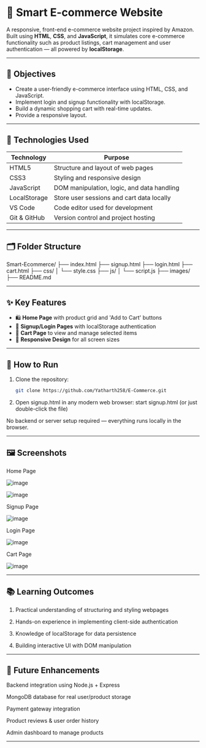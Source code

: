 # 🛒 Smart E-commerce Website

A responsive, front-end e-commerce website project inspired by Amazon. Built using **HTML**, **CSS**, and **JavaScript**, it simulates core e-commerce functionality such as product listings, cart management and user authentication — all powered by **localStorage**.

---


## 🎯 Objectives

- Create a user-friendly e-commerce interface using HTML, CSS, and JavaScript.
- Implement login and signup functionality with localStorage.
- Build a dynamic shopping cart with real-time updates.
- Provide a responsive layout.

---

## 🔧 Technologies Used

| Technology       | Purpose                                          |
|------------------|--------------------------------------------------|
| HTML5            | Structure and layout of web pages                |
| CSS3             | Styling and responsive design                    |
| JavaScript       | DOM manipulation, logic, and data handling       |
| LocalStorage     | Store user sessions and cart data locally        |
| VS Code          | Code editor used for development                 |
| Git & GitHub     | Version control and project hosting              |

---

## 🗂️ Folder Structure

Smart-Ecommerce/
├── index.html
├── signup.html
├── login.html
├── cart.html
├── css/
│ └── style.css
├── js/
│ └── script.js
├── images/
├── README.md


---

## ✨ Key Features

- 🛍️ **Home Page** with product grid and 'Add to Cart' buttons  
- 👤 **Signup/Login Pages** with localStorage authentication  
- 🛒 **Cart Page** to view and manage selected items  
- 📱 **Responsive Design** for all screen sizes  

---

## 🚀 How to Run

1. Clone the repository:
   ```bash
   git clone https://github.com/Yatharth258/E-Commerce.git

2. Open signup.html in any modern web browser:
    start signup.html
(or just double-click the file)

 No backend or server setup required — everything runs locally in the browser.

---

## 🖼️ Screenshots

Home Page


![image](images/homepage.png)

![image](images/homepage2.png)


Signup Page


![image](images/signup.png)


Login Page


![image](images/signin.png)


Cart Page


![image](images/cart.png)

---

## 📚 Learning Outcomes
1. Practical understanding of structuring and styling webpages

2. Hands-on experience in implementing client-side authentication

3. Knowledge of localStorage for data persistence

4. Building interactive UI with DOM manipulation

---

## 🚧 Future Enhancements
Backend integration using Node.js + Express

MongoDB database for real user/product storage

Payment gateway integration

Product reviews & user order history

Admin dashboard to manage products

---